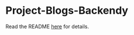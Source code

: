 # Project-Blogs-Backendy

Read the README [here](https://github.com/JS-CodeGamer/Project-Blogs-UI) for details.
